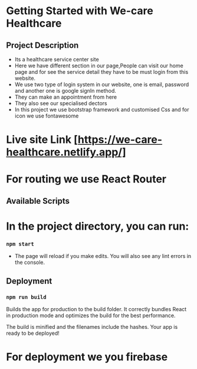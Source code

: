 # Getting Started with We-care Healthcare

## Project Description
* Its a healthcare service center site
* Here we have different section in our page,People can visit our home page and for see the service detail they have to be must login from this website.
* We use two type of login system in our website, one is email, password and another one is google signIn method.
* They can make an appointment from here
* They also see our specialised dectors
* In this project we use bootstrap framework and customised Css and for icon we use fontawesome

# Live site Link [https://we-care-healthcare.netlify.app/]

# For routing we use React Router

## Available Scripts

# In the project directory, you can run:

### `npm start`
* The page will reload if you make edits.
You will also see any lint errors in the console.

## Deployment

### ` npm run build `
Builds the app for production to the build folder.
It correctly bundles React in production mode and optimizes the build for the best performance.

The build is minified and the filenames include the hashes.
Your app is ready to be deployed!
 
 # For deployment we you firebase 

